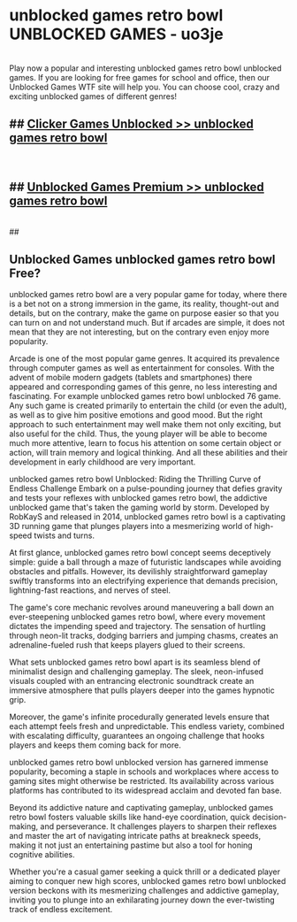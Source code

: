 # unblocked games retro bowl  UNBLOCKED GAMES - uo3je <br>
<br>
Play now a popular and interesting unblocked games retro bowl unblocked games. If you are looking for free games for school and office, then our Unblocked Games WTF site will help you. You can choose cool, crazy and exciting unblocked games of different genres!


## ##  [Clicker Games Unblocked >> unblocked games retro bowl](http://freeplayer.one?title=unblocked_games_retro_bowl&ref=UG)
  <br>

##  ## [Unblocked Games Premium >> unblocked games retro bowl](http://freeplayer.one?title=unblocked_games_retro_bowl&ref=UG)
  <br>
  ##



## Unblocked Games unblocked games retro bowl Free?

unblocked games retro bowl are a very popular game for today, where there is a bet not on a strong immersion in the game, its reality, thought-out and details, but on the contrary, make the game on purpose easier so that you can turn on and not understand much. But if arcades are simple, it does not mean that they are not interesting, but on the contrary even enjoy more popularity.

Arcade is one of the most popular game genres. It acquired its prevalence through computer games as well as entertainment for consoles. With the advent of mobile modern gadgets (tablets and smartphones) there appeared and corresponding games of this genre, no less interesting and fascinating. For example unblocked games retro bowl unblocked 76 game. Any such game is created primarily to entertain the child (or even the adult), as well as to give him positive emotions and good mood. But the right approach to such entertainment may well make them not only exciting, but also useful for the child. Thus, the young player will be able to become much more attentive, learn to focus his attention on some certain object or action, will train memory and logical thinking. And all these abilities and their development in early childhood are very important.

unblocked games retro bowl Unblocked: Riding the Thrilling Curve of Endless Challenge
Embark on a pulse-pounding journey that defies gravity and tests your reflexes with unblocked games retro bowl, the addictive unblocked game that's taken the gaming world by storm. Developed by RobKayS and released in 2014, unblocked games retro bowl is a captivating 3D running game that plunges players into a mesmerizing world of high-speed twists and turns.

At first glance, unblocked games retro bowl concept seems deceptively simple: guide a ball through a maze of futuristic landscapes while avoiding obstacles and pitfalls. However, its devilishly straightforward gameplay swiftly transforms into an electrifying experience that demands precision, lightning-fast reactions, and nerves of steel.

The game's core mechanic revolves around maneuvering a ball down an ever-steepening unblocked games retro bowl, where every movement dictates the impending speed and trajectory. The sensation of hurtling through neon-lit tracks, dodging barriers and jumping chasms, creates an adrenaline-fueled rush that keeps players glued to their screens.

What sets unblocked games retro bowl apart is its seamless blend of minimalist design and challenging gameplay. The sleek, neon-infused visuals coupled with an entrancing electronic soundtrack create an immersive atmosphere that pulls players deeper into the games hypnotic grip.

Moreover, the game's infinite procedurally generated levels ensure that each attempt feels fresh and unpredictable. This endless variety, combined with escalating difficulty, guarantees an ongoing challenge that hooks players and keeps them coming back for more.

unblocked games retro bowl unblocked version has garnered immense popularity, becoming a staple in schools and workplaces where access to gaming sites might otherwise be restricted. Its availability across various platforms has contributed to its widespread acclaim and devoted fan base.

Beyond its addictive nature and captivating gameplay, unblocked games retro bowl fosters valuable skills like hand-eye coordination, quick decision-making, and perseverance. It challenges players to sharpen their reflexes and master the art of navigating intricate paths at breakneck speeds, making it not just an entertaining pastime but also a tool for honing cognitive abilities.

Whether you're a casual gamer seeking a quick thrill or a dedicated player aiming to conquer new high scores, unblocked games retro bowl unblocked version beckons with its mesmerizing challenges and addictive gameplay, inviting you to plunge into an exhilarating journey down the ever-twisting track of endless excitement.